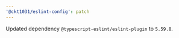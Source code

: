 ```yaml
---
'@ckt1031/eslint-config': patch
---
```


Updated dependency `@typescript-eslint/eslint-plugin` to `5.59.8`.
